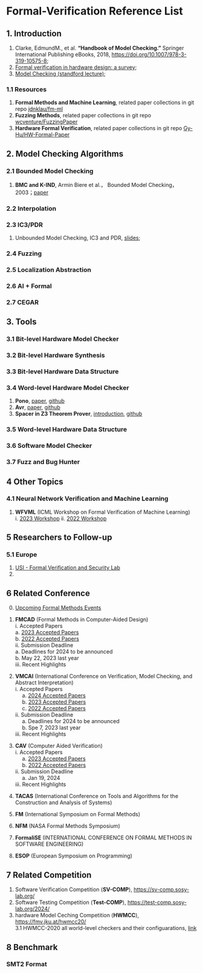 # Formal-Verification Reference List

## 1. Introduction

1. Clarke, EdmundM., et al. **“Handbook of Model Checking.”** Springer International Publishing eBooks, 2018, https://doi.org/10.1007/978-3-319-10575-8;
2. [Formal verification in hardware design: a survey](https://dl.acm.org/doi/10.1145/307988.307989);
3. [Model Checking (standford lecture)](https://web.stanford.edu/class/cs357/lecture12.pdf);

### 1.1 Resources
1. **Formal Methods and Machine Learning**, related paper collections in git repo [jdnklau/fm-ml](https://github.com/jdnklau/fm-ml)
2. **Fuzzing Methods**, related paper collections in git repo [wcventure/FuzzingPaper](https://github.com/wcventure/FuzzingPaper#difuzzrtl-differential-fuzz-testing-to-find-cpu-bug-sp-2021)
3. **Hardware Formal Verification**, related paper collections in git repo [Gy-Hu/HW-Formal-Paper](https://github.com/Gy-Hu/HW-Formal-Paper#papers-classified-by-publication)

## 2. Model Checking Algorithms
### 2.1 Bounded Model Checking
1. **BMC and K-IND**, Armin Biere et al.， Bounded Model Checking， 2003；[paper](https://www.cs.cmu.edu/~emc/papers/Books%20and%20Edited%20Volumes/Bounded%20Model%20Checking.pdf)

### 2.2 Interpolation

### 2.3 IC3/PDR
1. Unbounded Model Checking, IC3 and PDR, [slides](https://ece.uwaterloo.ca/~agurfink/ece750t29f18/assets/pdf/05_IC3_PDR.pdf);

### 2.4 Fuzzing

### 2.5 Localization Abstraction

### 2.6 AI + Formal

### 2.7 CEGAR

## 3. Tools
### 3.1 Bit-level Hardware Model Checker

### 3.2 Bit-level Hardware Synthesis

### 3.3 Bit-level Hardware Data Structure

### 3.4 Word-level Hardware Model Checker
1. **Pono**, [paper](https://theory.stanford.edu/~barrett/pubs/MIL+21.pdf), [github](https://github.com/stanford-centaur/pono)
2. **Avr**, [paper](https://link.springer.com/content/pdf/10.1007/978-3-030-45190-5_23.pdf), [github](https://github.com/aman-goel/avr)
3. **Spacer in Z3 Theorem Prover**, [introduction](https://spacer.bitbucket.io/), [github](https://github.com/Z3Prover/z3/tree/master/src/muz/spacer)

### 3.5 Word-level Hardware Data Structure

### 3.6 Software Model Checker

### 3.7 Fuzz and Bug Hunter

## 4 Other Topics
### 4.1 Neural Network Verification and Machine Learning
1. **WFVML** (ICML Workshop on Formal Verification of Machine Learning) <br />
   i. [2023 Workshop](https://icml.cc/virtual/2023/workshop/21471)
   ii. [2022 Workshop](https://icml.cc/virtual/2022/workshop/13473)

## 5 Researchers to Follow-up
### 5.1 Europe
1. [USI - Formal Verification and Security Lab](https://verify.inf.usi.ch/)
2. 

## 6 Related Conference
0. [Upcoming Formal Methods Events](https://www.fmeurope.org/feature/upcoming_conferences/)

1. **FMCAD** (Formal Methods in Computer-Aided Design) <br />
   i. Accepted Papers <br />
         a. [2023 Accepted Papers](https://fmcad.org/FMCAD23/accepted/) <br />
         b. [2022 Accepted Papers](https://fmcad.org/FMCAD22/accepted/) <br />
   ii. Submission Deadline <br />
         a. Deadlines for 2024 to be announced <br />
         b. May 22, 2023 last year <br />
   iii. Recent Highlights <br />
   
2. **VMCAI** (International Conference on Verification, Model Checking, and Abstract Interpretation) <br />
   i. Accepted Papers <br />
   &emsp; a. [2024 Accepted Papers](https://popl24.sigplan.org/home/VMCAI-2024#event-overview) <br />
   &emsp; b. [2023 Accepted Papers](https://popl23.sigplan.org/home/VMCAI-2023#event-overview) <br />
   &emsp; c. [2022 Accepted Papers](https://popl22.sigplan.org/home/VMCAI-2022#event-overview) <br />
   ii. Submission Deadline <br />
   &emsp; a. Deadlines for 2024 to be announced <br />
   &emsp; b. Spe 7, 2023 last year <br />
   iii. Recent Highlights <br />

3. **CAV** (Computer Aided Verification) <br />
   i. Accepted Papers <br />
   &emsp; a. [2023 Accepted Papers](http://www.i-cav.org/2023/accepted-papers/) <br />
   &emsp; b. [2022 Accepted Papers](http://i-cav.org/2022/accepted-papers/) <br />
   ii. Submission Deadline <br />
   &emsp; a. Jan 19, 2024 <br />
   iii. Recent Highlights <br />

4. **TACAS** (International Conference on Tools and Algorithms for the Construction and Analysis of Systems) <br />

5. **FM** (International Symposium on Formal Methods) <br />

6. **NFM** (NASA Formal Methods Symposium) <br />

7. **FormaliSE** (INTERNATIONAL CONFERENCE ON FORMAL METHODS IN SOFTWARE ENGINEERING) <br />

8. **ESOP** (European Symposium on Programming) <br />



   
## 7 Related Competition
1. Software Verification Competition (**SV-COMP**), https://sv-comp.sosy-lab.org/
2. Software Testing Competition (**Test-COMP**), https://test-comp.sosy-lab.org/2024/
3. hardware Model Ceching Competition (**HWMCC**), https://fmv.jku.at/hwmcc20/ <br />
   3.1 HWMCC-2020 all world-level checkers and their configuarations, [link](https://figshare.com/articles/software/CAV_2021_Artifact_Pono_Model_Checker/14479542)

## 8 Benchmark
### SMT2 Format

